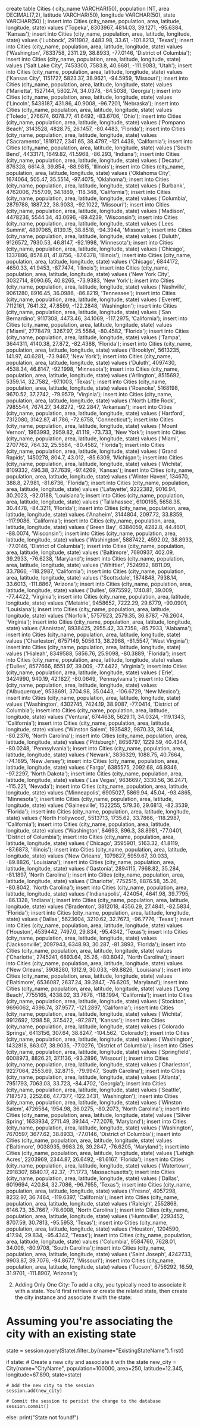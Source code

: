create table Cities (
	city_name VARCHAR(50),
	population INT,
	area DECIMAL(7,2),
	latitude VARCHAR(50),
	longitude VARCHAR(50),
	state VARCHAR(50)
);
insert into Cities (city_name, population, area, latitude, longitude, state) values ('Topeka', 8303967, 4814.03, 39.1271, -95.6384, 'Kansas');
insert into Cities (city_name, population, area, latitude, longitude, state) values ('Lubbock', 2911902, 4483.98, 33.61, -101.8213, 'Texas');
insert into Cities (city_name, population, area, latitude, longitude, state) values ('Washington', 7833758, 2311.29, 38.8933, -77.0146, 'District of Columbia');
insert into Cities (city_name, population, area, latitude, longitude, state) values ('Salt Lake City', 7453300, 7583.8, 40.6681, -111.9083, 'Utah');
insert into Cities (city_name, population, area, latitude, longitude, state) values ('Kansas City', 1151727, 5823.37, 38.9621, -94.5959, 'Missouri');
insert into Cities (city_name, population, area, latitude, longitude, state) values ('Marietta', 1527144, 5802.74, 34.0378, -84.5038, 'Georgia');
insert into Cities (city_name, population, area, latitude, longitude, state) values ('Lincoln', 5438187, 431.86, 40.9008, -96.7201, 'Nebraska');
insert into Cities (city_name, population, area, latitude, longitude, state) values ('Toledo', 276674, 6078.77, 41.6492, -83.6706, 'Ohio');
insert into Cities (city_name, population, area, latitude, longitude, state) values ('Pompano Beach', 3143528, 4828.75, 26.1457, -80.4483, 'Florida');
insert into Cities (city_name, population, area, latitude, longitude, state) values ('Sacramento', 1819127, 2341.65, 38.4797, -121.4438, 'California');
insert into Cities (city_name, population, area, latitude, longitude, state) values ('South Bend', 4433171, 1649.82, 41.5968, -86.293, 'Indiana');
insert into Cities (city_name, population, area, latitude, longitude, state) values ('Decatur', 876328, 6614.8, 39.854, -88.9815, 'Illinois');
insert into Cities (city_name, population, area, latitude, longitude, state) values ('Oklahoma City', 1674064, 505.47, 35.5514, -97.4075, 'Oklahoma');
insert into Cities (city_name, population, area, latitude, longitude, state) values ('Burbank', 4762006, 7557.09, 34.1869, -118.348, 'California');
insert into Cities (city_name, population, area, latitude, longitude, state) values ('Columbia', 2879788, 1887.22, 38.9033, -92.1022, 'Missouri');
insert into Cities (city_name, population, area, latitude, longitude, state) values ('Madison', 4478236, 5544.34, 43.0696, -89.4239, 'Wisconsin');
insert into Cities (city_name, population, area, latitude, longitude, state) values ('Lees Summit', 4897065, 8139.15, 38.8518, -94.3944, 'Missouri');
insert into Cities (city_name, population, area, latitude, longitude, state) values ('Duluth', 9126572, 7930.53, 46.8147, -92.1998, 'Minnesota');
insert into Cities (city_name, population, area, latitude, longitude, state) values ('Chicago', 1337886, 8578.81, 41.8756, -87.6378, 'Illinois');
insert into Cities (city_name, population, area, latitude, longitude, state) values ('Chicago', 6844172, 4650.33, 41.9453, -87.7474, 'Illinois');
insert into Cities (city_name, population, area, latitude, longitude, state) values ('New York City', 3032714, 8090.65, 40.8265, -73.9383, 'New York');
insert into Cities (city_name, population, area, latitude, longitude, state) values ('Nashville', 9061280, 8916.45, 36.0986, -86.8219, 'Tennessee');
insert into Cities (city_name, population, area, latitude, longitude, state) values ('Everett', 7112161, 7641.32, 47.8599, -122.2848, 'Washington');
insert into Cities (city_name, population, area, latitude, longitude, state) values ('San Bernardino', 9117308, 4473.46, 34.1069, -117.2975, 'California');
insert into Cities (city_name, population, area, latitude, longitude, state) values ('Miami', 2778479, 3267.97, 25.5584, -80.4582, 'Florida');
insert into Cities (city_name, population, area, latitude, longitude, state) values ('Tampa', 3644311, 4140.38, 27.872, -82.4388, 'Florida');
insert into Cities (city_name, population, area, latitude, longitude, state) values ('Brooklyn', 5613235, 141.97, 40.6281, -73.9467, 'New York');
insert into Cities (city_name, population, area, latitude, longitude, state) values ('Duluth', 4097430, 4538.34, 46.8147, -92.1998, 'Minnesota');
insert into Cities (city_name, population, area, latitude, longitude, state) values ('Arlington', 8515692, 5359.14, 32.7582, -97.1003, 'Texas');
insert into Cities (city_name, population, area, latitude, longitude, state) values ('Roanoke', 5168198, 9670.52, 37.2742, -79.9579, 'Virginia');
insert into Cities (city_name, population, area, latitude, longitude, state) values ('North Little Rock', 7985544, 7674.27, 34.8272, -92.2847, 'Arkansas');
insert into Cities (city_name, population, area, latitude, longitude, state) values ('Hartford', 7312080, 3142.87, 41.786, -72.6758, 'Connecticut');
insert into Cities (city_name, population, area, latitude, longitude, state) values ('Mount Vernon', 1963993, 2959.82, 41.119, -73.733, 'New York');
insert into Cities (city_name, population, area, latitude, longitude, state) values ('Miami', 2707762, 764.32, 25.5584, -80.4582, 'Florida');
insert into Cities (city_name, population, area, latitude, longitude, state) values ('Grand Rapids', 1450278, 804.7, 43.012, -85.6309, 'Michigan');
insert into Cities (city_name, population, area, latitude, longitude, state) values ('Wichita', 8109332, 496.38, 37.7639, -97.4269, 'Kansas');
insert into Cities (city_name, population, area, latitude, longitude, state) values ('Winter Haven', 134670, 388.8, 27.981, -81.6736, 'Florida');
insert into Cities (city_name, population, area, latitude, longitude, state) values ('Lafayette', 9222382, 9016.94, 30.2023, -92.0188, 'Louisiana');
insert into Cities (city_name, population, area, latitude, longitude, state) values ('Tallahassee', 6100165, 5658.38, 30.4478, -84.3211, 'Florida');
insert into Cities (city_name, population, area, latitude, longitude, state) values ('Anaheim', 3144804, 2097.72, 33.8359, -117.9086, 'California');
insert into Cities (city_name, population, area, latitude, longitude, state) values ('Green Bay', 6384059, 4282.8, 44.4601, -88.0074, 'Wisconsin');
insert into Cities (city_name, population, area, latitude, longitude, state) values ('Washington', 5887422, 4592.02, 38.8933, -77.0146, 'District of Columbia');
insert into Cities (city_name, population, area, latitude, longitude, state) values ('Baltimore', 7690937, 402.09, 39.2933, -76.6238, 'Maryland');
insert into Cities (city_name, population, area, latitude, longitude, state) values ('Whittier', 7524992, 8811.09, 33.7866, -118.2987, 'California');
insert into Cities (city_name, population, area, latitude, longitude, state) values ('Scottsdale', 1874848, 7938.14, 33.6013, -111.8867, 'Arizona');
insert into Cities (city_name, population, area, latitude, longitude, state) values ('Dulles', 6975592, 1740.81, 39.009, -77.4422, 'Virginia');
insert into Cities (city_name, population, area, latitude, longitude, state) values ('Metairie', 9458652, 7222.29, 29.6779, -90.0901, 'Louisiana');
insert into Cities (city_name, population, area, latitude, longitude, state) values ('Norfolk', 5757923, 2579.35, 36.8787, -76.2604, 'Virginia');
insert into Cities (city_name, population, area, latitude, longitude, state) values ('Anniston', 8938425, 2955.42, 33.7358, -85.7933, 'Alabama');
insert into Cities (city_name, population, area, latitude, longitude, state) values ('Charleston', 6757149, 5056.13, 38.2968, -81.5547, 'West Virginia');
insert into Cities (city_name, population, area, latitude, longitude, state) values ('Hialeah', 8349588, 5856.76, 25.9098, -80.3889, 'Florida');
insert into Cities (city_name, population, area, latitude, longitude, state) values ('Dulles', 8577666, 8551.97, 39.009, -77.4422, 'Virginia');
insert into Cities (city_name, population, area, latitude, longitude, state) values ('Erie', 3424990, 940.19, 42.1827, -80.0649, 'Pennsylvania');
insert into Cities (city_name, population, area, latitude, longitude, state) values ('Albuquerque', 9538691, 3704.98, 35.0443, -106.6729, 'New Mexico');
insert into Cities (city_name, population, area, latitude, longitude, state) values ('Washington', 4302745, 7424.19, 38.9087, -77.0414, 'District of Columbia');
insert into Cities (city_name, population, area, latitude, longitude, state) values ('Ventura', 6744638, 5629.11, 34.0324, -119.1343, 'California');
insert into Cities (city_name, population, area, latitude, longitude, state) values ('Winston Salem', 1935482, 9870.33, 36.144, -80.2376, 'North Carolina');
insert into Cities (city_name, population, area, latitude, longitude, state) values ('Pittsburgh', 8656797, 1229.59, 40.4344, -80.0248, 'Pennsylvania');
insert into Cities (city_name, population, area, latitude, longitude, state) values ('Newark', 3836329, 1088.75, 40.7664, -74.1695, 'New Jersey');
insert into Cities (city_name, population, area, latitude, longitude, state) values ('Fargo', 6385575, 2092.68, 46.9346, -97.2297, 'North Dakota');
insert into Cities (city_name, population, area, latitude, longitude, state) values ('Las Vegas', 9636697, 3330.56, 36.2471, -115.221, 'Nevada');
insert into Cities (city_name, population, area, latitude, longitude, state) values ('Minneapolis', 6905027, 5869.94, 45.04, -93.4865, 'Minnesota');
insert into Cities (city_name, population, area, latitude, longitude, state) values ('Gainesville', 1522255, 579.36, 29.6813, -82.3539, 'Florida');
insert into Cities (city_name, population, area, latitude, longitude, state) values ('North Hollywood', 5513713, 1735.62, 33.7866, -118.2987, 'California');
insert into Cities (city_name, population, area, latitude, longitude, state) values ('Washington', 84693, 896.3, 38.8981, -77.0401, 'District of Columbia');
insert into Cities (city_name, population, area, latitude, longitude, state) values ('Chicago', 3595901, 5163.32, 41.8119, -87.6873, 'Illinois');
insert into Cities (city_name, population, area, latitude, longitude, state) values ('New Orleans', 1079827, 5959.67, 30.033, -89.8826, 'Louisiana');
insert into Cities (city_name, population, area, latitude, longitude, state) values ('Gastonia', 2894115, 7968.82, 35.284, -81.1897, 'North Carolina');
insert into Cities (city_name, population, area, latitude, longitude, state) values ('Charlotte', 7752515, 8876.58, 35.26, -80.8042, 'North Carolina');
insert into Cities (city_name, population, area, latitude, longitude, state) values ('Indianapolis', 424054, 4641.98, 39.7795, -86.1328, 'Indiana');
insert into Cities (city_name, population, area, latitude, longitude, state) values ('Bradenton', 3812018, 4356.29, 27.4841, -82.5834, 'Florida');
insert into Cities (city_name, population, area, latitude, longitude, state) values ('Dallas', 5623604, 3210.62, 32.7673, -96.7776, 'Texas');
insert into Cities (city_name, population, area, latitude, longitude, state) values ('Houston', 4539442, 7497.0, 29.834, -95.4342, 'Texas');
insert into Cities (city_name, population, area, latitude, longitude, state) values ('Jacksonville', 2097943, 6348.93, 30.287, -81.3893, 'Florida');
insert into Cities (city_name, population, area, latitude, longitude, state) values ('Charlotte', 2745241, 6893.64, 35.26, -80.8042, 'North Carolina');
insert into Cities (city_name, population, area, latitude, longitude, state) values ('New Orleans', 3908280, 1312.9, 30.033, -89.8826, 'Louisiana');
insert into Cities (city_name, population, area, latitude, longitude, state) values ('Baltimore', 6536087, 2637.24, 39.2847, -76.6205, 'Maryland');
insert into Cities (city_name, population, area, latitude, longitude, state) values ('Long Beach', 7755165, 4338.02, 33.7678, -118.1994, 'California');
insert into Cities (city_name, population, area, latitude, longitude, state) values ('Stockton', 9696062, 4396.74, 37.9577, -121.2897, 'California');
insert into Cities (city_name, population, area, latitude, longitude, state) values ('Wichita', 9912692, 1298.58, 37.5422, -97.2871, 'Kansas');
insert into Cities (city_name, population, area, latitude, longitude, state) values ('Colorado Springs', 6413156, 307.64, 38.8247, -104.562, 'Colorado');
insert into Cities (city_name, population, area, latitude, longitude, state) values ('Washington', 1432818, 863.07, 38.9035, -77.0276, 'District of Columbia');
insert into Cities (city_name, population, area, latitude, longitude, state) values ('Springfield', 6008973, 8826.21, 37.1136, -93.2896, 'Missouri');
insert into Cities (city_name, population, area, latitude, longitude, state) values ('Charleston', 9227064, 2553.69, 32.8715, -79.9947, 'South Carolina');
insert into Cities (city_name, population, area, latitude, longitude, state) values ('Atlanta', 7951793, 7063.03, 33.723, -84.4702, 'Georgia');
insert into Cities (city_name, population, area, latitude, longitude, state) values ('Seattle', 7187573, 2252.66, 47.7377, -122.3431, 'Washington');
insert into Cities (city_name, population, area, latitude, longitude, state) values ('Winston Salem', 4726584, 1954.98, 36.0275, -80.2073, 'North Carolina');
insert into Cities (city_name, population, area, latitude, longitude, state) values ('Silver Spring', 1633934, 2711.49, 39.144, -77.2076, 'Maryland');
insert into Cities (city_name, population, area, latitude, longitude, state) values ('Washington', 7670597, 3677.62, 38.8933, -77.0146, 'District of Columbia');
insert into Cities (city_name, population, area, latitude, longitude, state) values ('Baltimore', 9038935, 9983.26, 39.2847, -76.6205, 'Maryland');
insert into Cities (city_name, population, area, latitude, longitude, state) values ('Lehigh Acres', 2203969, 2344.87, 26.6492, -81.6167, 'Florida');
insert into Cities (city_name, population, area, latitude, longitude, state) values ('Watertown', 2918307, 6840.17, 42.37, -71.1773, 'Massachusetts');
insert into Cities (city_name, population, area, latitude, longitude, state) values ('Dallas', 6019694, 420.84, 32.7086, -96.7955, 'Texas');
insert into Cities (city_name, population, area, latitude, longitude, state) values ('Fresno', 4057298, 8232.97, 36.7464, -119.6397, 'California');
insert into Cities (city_name, population, area, latitude, longitude, state) values ('Raleigh', 2552868, 6146.73, 35.7667, -78.6008, 'North Carolina');
insert into Cities (city_name, population, area, latitude, longitude, state) values ('Huntsville', 2293452, 8707.59, 30.7813, -95.5953, 'Texas');
insert into Cities (city_name, population, area, latitude, longitude, state) values ('Houston', 1204590, 417.94, 29.834, -95.4342, 'Texas');
insert into Cities (city_name, population, area, latitude, longitude, state) values ('Columbia', 9584760, 7628.01, 34.006, -80.9708, 'South Carolina');
insert into Cities (city_name, population, area, latitude, longitude, state) values ('Saint Joseph', 4242733, 9903.87, 39.7076, -94.8677, 'Missouri');
insert into Cities (city_name, population, area, latitude, longitude, state) values ('Tucson', 6756292, 16.59, 31.9701, -111.8907, 'Arizona');


2. Adding Only One City:
To add a city, you typically need to associate it with a state. You'd first retrieve or create the related state, then create the city instance and associate it with the state:

# Assuming you're associating the city with an existing state
state = session.query(State).filter_by(name="ExistingStateName").first()

if state:
    # Create a new city and associate it with the state
    new_city = City(name="CityName", population=100000, area=250, latitude=12.345, longitude=67.890, state=state)

    # Add the new city to the session
    session.add(new_city)

    # Commit the session to persist the change to the database
    session.commit()
else:
    print("State not found!")
